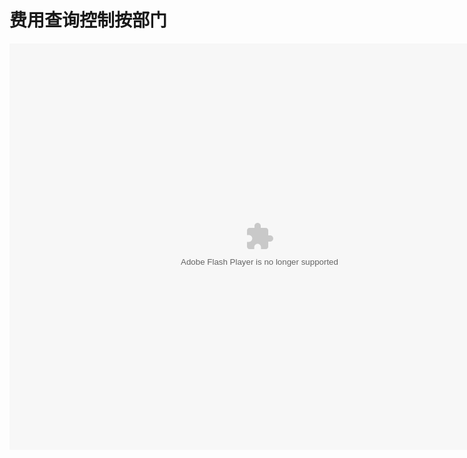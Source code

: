 # 费用查询控制按部门

<embed src="http://resource.3cwdb.com/kailong-donghua/B000002201211070220.swf" width="800" height="650"  pluginspage="http://www.macromedia.com/go/getflashplayer" 
type="application/x-shockwave-flash" ></embed>
